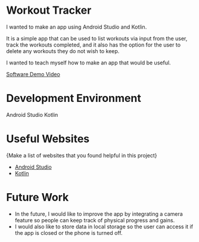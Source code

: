    # Workout Tracker

I wanted to make an app using Android Studio and Kotlin.

It is a simple app that can be used to list workouts via input from the user, track the workouts
completed, and it also has the option for the user to delete any workouts they do not wish to keep. 

I wanted to teach myself how to make an app that would be useful. 


[Software Demo Video](https://studio.youtube.com/video/lhldqXlXk98/edit)

# Development Environment

Android Studio 
Kotlin



# Useful Websites

{Make a list of websites that you found helpful in this project}
* [Android Studio](https://developer.android.com/studio)
* [Kotlin](https://kotlinlang.org/)

# Future Work


* In the future, I would like to improve the app by integrating a camera feature so people can keep 
track of physical progress and gains.
* I would also like to store data in local storage so the user can access it if the app is closed or
the phone is turned off. 